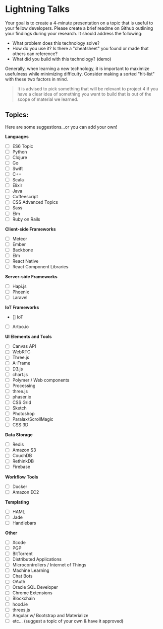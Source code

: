 # Lightning Talks

Your goal is to create a 4-minute presentation on a topic that is useful to your fellow developers. Please create a brief readme on Github outlining your findings during your research. It should address the following:

- What problem does this technology solve?
- How do you use it? Is there a "cheatsheet" you found or made that others can reference?
- What did you build with this technology? (demo)

Generally, when learning a new technology, it is important to maximize usefulness while minimizing difficulty. Consider making a sorted "hit-list" with these two factors in mind.

>It is advised to pick something that will be relevant to project 4 if you have a clear idea of something you want to build that is out of the scope of material we learned.

## Topics:
Here are some suggestions...or you can add your own!

**Languages**

- [ ] ES6 Topic
- [ ] Python
- [ ] Clojure
- [ ] Go
- [ ] Swift
- [ ] C++
- [ ] Scala
- [ ] Elixir
- [ ] Java
- [ ] Coffeescript
- [ ] CSS Advanced Topics
- [ ] Sass
- [ ] Elm
- [ ] Ruby on Rails

**Client-side Frameworks**

- [ ] Meteor
- [ ] Ember
- [ ] Backbone
- [ ] Elm
- [ ] React Native
- [ ] React Component Libraries

**Server-side Frameworks**

- [ ] Hapi.js
- [ ] Phoenix
- [ ] Laravel

**IoT Frameworks**

- [] IoT
- [ ] Artoo.io

**UI Elements and Tools**

- [ ] Canvas API
- [ ] WebRTC
- [ ] Three.js
- [ ] A-Frame
- [ ] D3.js
- [ ] chart.js
- [ ] Polymer / Web components
- [ ] Processing
- [ ] three.js
- [ ] phaser.io
- [ ] CSS Grid
- [ ] Sketch
- [ ] Photoshop
- [ ] Paralax/ScrollMagic
- [ ] CSS 3D

**Data Storage**

- [ ] Redis
- [ ] Amazon S3
- [ ] CouchDB
- [ ] RethinkDB
- [ ] Firebase

**Workflow Tools**

- [ ] Docker
- [ ] Amazon EC2

**Templating**

- [ ] HAML
- [ ] Jade
- [ ] Handlebars

**Other**

- [ ] Xcode
- [ ] PGP
- [ ] BitTorrent
- [ ] Distributed Applications
- [ ] Microcontrollers / Internet of Things
- [ ] Machine Learning
- [ ] Chat Bots
- [ ] OAuth
- [ ] Oracle SQL Developer
- [ ] Chrome Extensions
- [ ] Blockchain
- [ ] hood.ie
- [ ] threes.js
- [ ] Angular w/ Bootstrap and Materialize
- [ ] etc... (suggest a topic of your own & have it approved)
